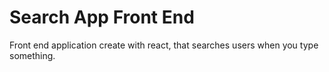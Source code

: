 # Search App Front End

Front end application create with react, that searches users when you type something.


